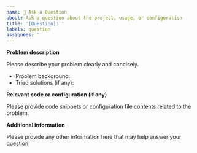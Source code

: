 ```yaml
---  
name: 🤔 Ask a Question    
about: Ask a question about the project, usage, or configuration
title: '[Question]: '  
labels: question  
assignees: ''
---
```


**Problem description**

Please describe your problem clearly and concisely.

- Problem background:
- Tried solutions (if any):

**Relevant code or configuration (if any)**

Please provide code snippets or configuration file contents related to the problem.

**Additional information**

Please provide any other information here that may help answer your question.
